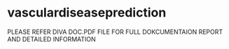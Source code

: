 # vasculardiseaseprediction

PLEASE REFER DIVA DOC.PDF  FILE FOR FULL DOKCUMENTAION REPORT AND DETAILED INFORMATION
